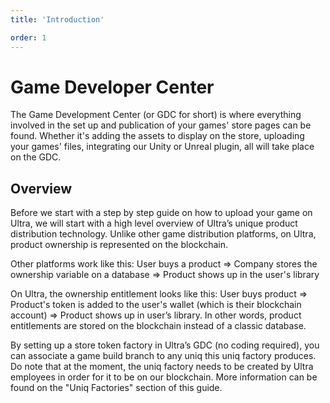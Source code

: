 ```yaml
---
title: 'Introduction'

order: 1
---
```


# Game Developer Center

The Game Development Center (or GDC for short) is where everything involved in the set up and publication of your games' store pages can be found. Whether it's adding the assets to display on the store, uploading your games' files, integrating our Unity or Unreal plugin, all will take place on the GDC.

## Overview

Before we start with a step by step guide on how to upload your game on Ultra, we will start with a high level overview of Ultra’s unique product distribution technology. Unlike other game distribution platforms, on Ultra, product ownership is represented on the blockchain.

Other platforms work like this:
User buys a product => Company stores the ownership variable on a database => Product shows up in the user's library

On Ultra, the ownership entitlement looks like this:
User buys product => Product's token is added to the user's wallet (which is their blockchain account) => Product shows up in user’s library. In other words, product entitlements are stored on the blockchain instead of a classic database.

By setting up a store token factory in Ultra’s GDC (no coding required), you can associate a game build branch to any uniq this uniq factory produces. Do note that at the moment, the uniq factory needs to be created by Ultra employees in order for it to be on our blockchain. More information can be found on the "Uniq Factories" section of this guide.
